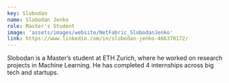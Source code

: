 ```yaml
---
key: Slobodan
name: Slobodan Jenko
role: Master's Student
image: 'assets/images/website/NetFabric_SlobodanJenko'
link: https://www.linkedin.com/in/slobodan-jenko-466370172/
---
```


Slobodan is a Master’s student at ETH Zurich, where he worked on research projects in Machine Learning. He has completed 4 internships across big tech and startups. 
